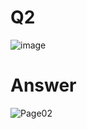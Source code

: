 # Q2
![image](https://github.com/user-attachments/assets/3997e6c3-9504-4cfa-ba2b-014c1b0e91c9)

# Answer
![Page02](https://github.com/user-attachments/assets/6c2dd653-95a4-484d-a8c2-01e30321fee4)
